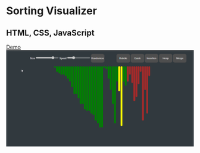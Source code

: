 # Sorting Visualizer
## HTML, CSS, JavaScript
[Demo](https://sorting-visualizer-107.netlify.app)
![/sort-visualizer-1.png](https://github.com/ASweet10/SchoolProjects/blob/main/SortingVisualizer/sort-visualizer-1.png)
